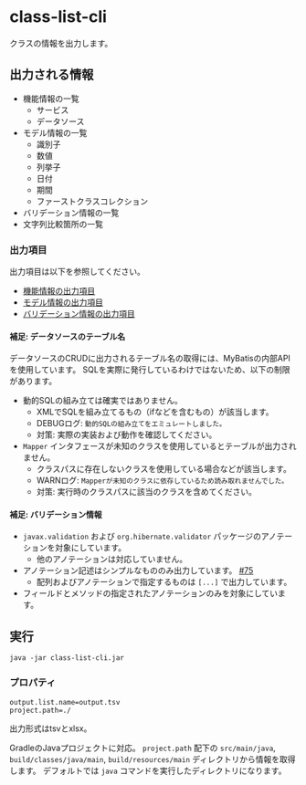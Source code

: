 # class-list-cli

クラスの情報を出力します。

## 出力される情報

- 機能情報の一覧
    - サービス
    - データソース
- モデル情報の一覧
    - 識別子
    - 数値
    - 列挙子
    - 日付
    - 期間
    - ファーストクラスコレクション
- バリデーション情報の一覧
- 文字列比較箇所の一覧

### 出力項目

出力項目は以下を参照してください。

- [機能情報の出力項目](../jig-core/src/main/java/jig/domain/model/report/method/MethodPerspective.java)
- [モデル情報の出力項目](../jig-core/src/main/java/jig/domain/model/report/type/TypePerspective.java)
- [バリデーション情報の出力項目](../jig-core/src/main/java/jig/domain/model/report/type/TypePerspective.java)

#### 補足: データソースのテーブル名

データソースのCRUDに出力されるテーブル名の取得には、MyBatisの内部APIを使用しています。
SQLを実際に発行しているわけではないため、以下の制限があります。

- 動的SQLの組み立ては確実ではありません。
    - XMLでSQLを組み立てるもの（ifなどを含むもの）が該当します。
    - DEBUGログ: `動的SQLの組み立てをエミュレートしました。`
    - 対策: 実際の実装および動作を確認してください。
- `Mapper` インタフェースが未知のクラスを使用しているとテーブルが出力されません。
    - クラスパスに存在しないクラスを使用している場合などが該当します。
    - WARNログ: `Mapperが未知のクラスに依存しているため読み取れませんでした。`
    - 対策: 実行時のクラスパスに該当のクラスを含めてください。

#### 補足: バリデーション情報

- `javax.validation` および `org.hibernate.validator` パッケージのアノテーションを対象にしています。
    - 他のアノテーションは対応していません。
- アノテーション記述はシンプルなもののみ出力しています。 [#75](https://github.com/irof/Jig/issues/75)
    - 配列およびアノテーションで指定するものは `[...]` で出力しています。
- フィールドとメソッドの指定されたアノテーションのみを対象にしています。

## 実行

```
java -jar class-list-cli.jar 
```

### プロパティ

```
output.list.name=output.tsv
project.path=./
```

出力形式はtsvとxlsx。

GradleのJavaプロジェクトに対応。
`project.path` 配下の `src/main/java`, `build/classes/java/main`, `build/resources/main` ディレクトリから情報を取得します。
デフォルトでは `java` コマンドを実行したディレクトリになります。

